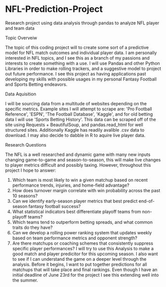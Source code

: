 # NFL-Prediction-Project
Research project using data analysis through pandas to analyze NFL player and team data

Topic Overveiw

The topic of this coding project will to create some sort of a predictive model for NFL match outcomes and individual player data. I am personally interested in NFL topics, and I see this as a branch of my passions and interests to create something with a use. I will use Pandas and other Python Libraries in order to make rolling trackers, and a suggestive model to project out future performance. I see this project as having applications past developing my skills with possible usages in my personal Fantasy Football and Sports Betting endeavors. 

Data Aquisition

I will be sourcing data from a multitude of websites depending on the specific metrics. Example sites I will attempt to scrape are: 'Pro Football Reference', 'ESPN', 'The Football Database', 'Kaggle', and for old betting data I will use 'Sports Betting History'. This data can be scraped off of the site using Requests + BeautifulSoup, and pandas.read_html for well structured sites. Additionally Kaggle has readily avalible .csv data to download. I may also decide to dabble in R to aquire live player data. 

Research Questions

The NFL is a well researched and dynamic game with many new inputs changing game-to-game and season-to-season, this will make live changes to player metrics difficult and possibly taxing. However, throughout this project I hope to answer: 
1. Which team is most likely to win a given matchup based on recent performance trends, injuries, and home-field advantage?
2. How does turnover margin correlate with win probability across the past 10 seasons?
3. Can we identify early-season player metrics that best predict end-of-season fantasy football success?
4. What statistical indicators best differentiate playoff teams from non-playoff teams?
5. Which teams tend to outperform betting spreads, and what common traits do they have?
6. Can we develop a rolling power ranking system that updates weekly based on team performance metrics and opponent strength?
7. Are there matchups or coaching schemes that consistently suppress specific player performances?
I will try to use this Analysis to make a good match and player predicitor for this upcoming season. I also want to see if I can understand the game on a deeper level through the analysis. Before it begins, I want to put together predictions for all matchups that will take place and final rankings. Even though I have an initial deadline of June 23rd for the project I see this extending well into the summer. 
